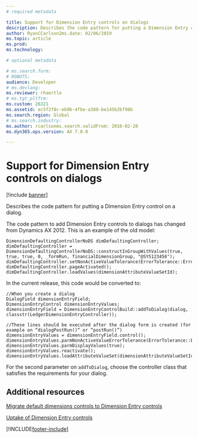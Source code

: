 ```yaml
---
# required metadata

title: Support for Dimension Entry controls on dialogs
description: Describes the code pattern for putting a Dimension Entry control on a dialog.
author: RyanCCarlson2ms.date: 02/06/2019
ms.topic: article
ms.prod: 
ms.technology: 

# optional metadata

# ms.search.form: 
# ROBOTS: 
audience: Developer
# ms.devlang: 
ms.reviewer: rhaertle
# ms.tgt_pltfrm: 
ms.custom: 26321
ms.assetid: ec5f2f8c-eb9b-4fbe-a388-be145b2bf98b
ms.search.region: Global
# ms.search.industry: 
ms.author: rcarlsonms.search.validFrom: 2016-02-28
ms.dyn365.ops.version: AX 7.0.0

---
```


# Support for Dimension Entry controls on dialogs

[!include [banner](../includes/banner.md)]

Describes the code pattern for putting a Dimension Entry control on a dialog.

The code pattern to add Dimension Entry controls to dialogs has changed from Dynamics AX 2012. This is an example of the old model:

```xpp
DimensionDefaultingControllerNoDS dimDefaultingController;
dimDefaultingController = DimensionDefaultingControllerNoDS::constructInGroupWithValues(true, true, true, 0, _formRun, financialDimensionGroup, "@SYS123456");
dimDefaultingController.setNonActiveValueTolerance(ErrorTolerance::Error);
dimDefaultingController.pageActivated();
dimDefaultingController.loadValues(dimensionAttributeValueSetId);
```

In the current release, this code would be converted to:
    
```xpp
//When you create a dialog
DialogField dimensionEntryField;
DimensionEntryControl dimensionEntryValues;
dimensionEntryField = DimensionEntryControlBuild::addToDialog(dialog, classstr(LedgerDimensionEntryController));

//These lines should be executed after the dialog form is created (for example on “dialogPostRun()” or “postRun()”)
dimensionEntryValues = dimensionEntryField.control();
dimensionEntryValues.parmNonActiveValueErrorTolerance(ErrorTolerance::Error);
dimensionEntryValues.parmDisplayValues(true);
dimensionEntryValues.reactivate();
dimensionEntryValues.loadAttributeValueSet(dimensionAttributeValueSetId);
```

For the second parameter on `addToDialog`, choose the controller class that satisfies the requirements for your dialog.

## Additional resources

[Migrate default dimensions controls to Dimension Entry controls](dimension-entry-control-migration.md)

[Uptake of Dimension Entry controls](dimension-entry-control-uptake.md)





[!INCLUDE[footer-include](../../../includes/footer-banner.md)]